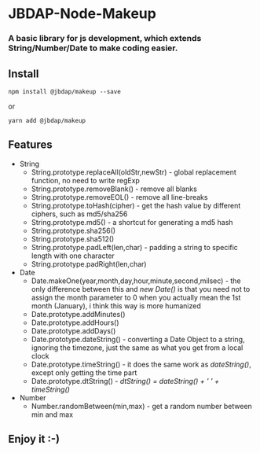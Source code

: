 # JBDAP-Node-Makeup

### A basic library for js development, which extends String/Number/Date to make coding easier.

## **Install**

~~~
npm install @jbdap/makeup --save
~~~

or

~~~
yarn add @jbdap/makeup
~~~

## **Features**

- String
    - String.prototype.replaceAll(oldStr,newStr) - global replacement function, no need to write regExp
    - String.prototype.removeBlank() - remove all blanks
    - String.prototype.removeEOL() - remove all line-breaks
    - String.prototype.toHash(cipher) - get the hash value by different ciphers, such as md5/sha256
    - String.prototype.md5() - a shortcut for generating a md5 hash
    - String.prototype.sha256()
    - String.prototype.sha512()
    - String.prototype.padLeft(len,char) - padding a string to specific length with one character
    - String.prototype.padRight(len,char)
- Date
    - Date.makeOne(year,month,day,hour,minute,second,milsec) - the only difference between this and *new Date()* is that you need not to assign the month parameter to 0 when you actually mean the 1st month (January), i think this way is more humanized
    - Date.prototype.addMinutes()
    - Date.prototype.addHours()
    - Date.prototype.addDays()
    - Date.prototype.dateString() - converting a Date Object to a string, ignoring the timezone, just the same as what you get from a local clock
    - Date.prototype.timeString() - it does the same work as *dateString()*, except only getting the time part
    - Date.prototype.dtString() - *dtString() = dateString() + ' ' + timeString()*
- Number
    - Number.randomBetween(min,max) - get a random number between min and max


## Enjoy it :-)